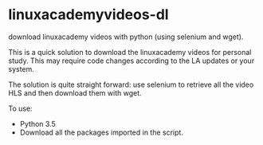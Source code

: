 # linuxacademyvideos-dl
download linuxacademy videos with python (using selenium and wget).

This is a quick solution to download the linuxacademy videos for personal study. This may require code changes according to the LA updates or your system.

The solution is quite straight forward: use selenium to retrieve all the video HLS and then download them with wget. 

To use: 
- Python 3.5
- Download all the packages imported in the script.


